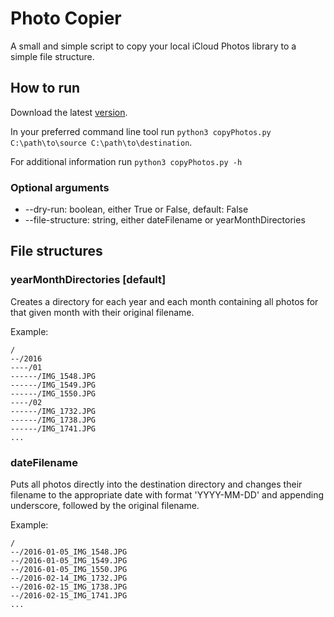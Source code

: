 # Photo Copier

A small and simple script to copy your local iCloud Photos library to a simple file structure.

## How to run
Download the latest [version](https://github.com/KoenNL/PhotoCopier/releases).

In your preferred command line tool run `python3 copyPhotos.py C:\path\to\source C:\path\to\destination`.

For additional information run `python3 copyPhotos.py -h`

### Optional arguments
 - --dry-run: boolean, either True or False, default: False
 - --file-structure: string, either dateFilename or yearMonthDirectories

## File structures
### yearMonthDirectories [default]
Creates a directory for each year and each month containing all photos for that given month with their original filename.

Example:
```
/
--/2016
----/01
------/IMG_1548.JPG
------/IMG_1549.JPG
------/IMG_1550.JPG
----/02
------/IMG_1732.JPG
------/IMG_1738.JPG
------/IMG_1741.JPG
...
```
### dateFilename
Puts all photos directly into the destination directory and changes their filename to the appropriate date with format 'YYYY-MM-DD' and appending underscore, followed by the original filename.

Example:
```
/
--/2016-01-05_IMG_1548.JPG
--/2016-01-05_IMG_1549.JPG
--/2016-01-05_IMG_1550.JPG
--/2016-02-14_IMG_1732.JPG
--/2016-02-15_IMG_1738.JPG
--/2016-02-15_IMG_1741.JPG
...
```